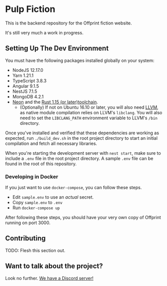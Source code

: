 # Pulp Fiction

This is the backend repository for the Offprint fiction website.

It's still very much a work in progress.

## Setting Up The Dev Environment

You must have the following packages installed globally on your system:

* NodeJS 12.17.0
* Yarn 1.21.1
* TypeScript 3.8.3
* Angular 9.1.5
* NestJS 7.1.5
* MongoDB 4.2.1
* [Neon](https://neon-bindings.com/docs/getting-started) and the [Rust 1.15 (or later)toolchain](https://rustup.rs/).
    * (Optionally) If not on Ubuntu 16.10 or later, you will also need [LLVM](https://releases.llvm.org/download.html), as native module compilation relies on LLVM's `libclang`. You will also need to set the `LIBCLANG_PATH` environment variable to LLVM's `/bin` directory.

Once you've installed and verified that these dependencies are working as expected, run `./build_dev.sh` in the root project directory to start an initial compilation and fetch all necessary libraries.

When you're starting the development server with `nest start`, make sure to include a `.env` file in the root project directory. A sample `.env` file can be found in the root of this repository.

### Developing in Docker
If you just want to use `docker-compose`, you can follow these steps.

- Edit `sample.env` to use an *actual* secret.
- Copy `sample.env` to `.env`
- Run `docker-compose up`

After following these steps, you should have your very own copy of Offprint running on port 3000.

## Contributing

TODO: Flesh this section out.

## Want to talk about the project?

Look no further. [We have a Discord server!](https://discord.gg/9cnSwfn)
